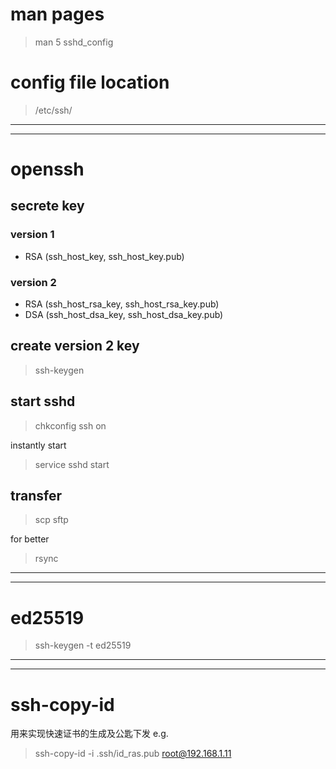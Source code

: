 # man pages
> man 5 sshd_config

# config file location
> /etc/ssh/

-------------------------------------------------------------------------------
-------------------------------------------------------------------------------
# openssh

## secrete key
### version 1
- RSA   (ssh_host_key, ssh_host_key.pub)
### version 2
- RSA   (ssh_host_rsa_key, ssh_host_rsa_key.pub)
- DSA   (ssh_host_dsa_key, ssh_host_dsa_key.pub)

## create version 2 key
> ssh-keygen

## start sshd
> chkconfig ssh on

instantly start
> service sshd start

## transfer
> scp
> sftp

for better
> rsync

-------------------------------------------------------------------------------
-------------------------------------------------------------------------------
# ed25519
> ssh-keygen -t ed25519

-------------------------------------------------------------------------------
-------------------------------------------------------------------------------
# ssh-copy-id 
用来实现快速证书的生成及公匙下发
e.g.
> ssh-copy-id -i .ssh/id_ras.pub root@192.168.1.11
